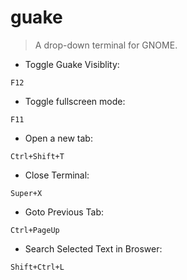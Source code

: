 # guake

> A drop-down terminal for GNOME.

- Toggle Guake Visiblity:

`F12`

- Toggle fullscreen mode:

`F11`

- Open a new tab:

`Ctrl+Shift+T`

- Close Terminal:

`Super+X`

- Goto Previous Tab:

`Ctrl+PageUp`

- Search Selected Text in Broswer:

`Shift+Ctrl+L`
